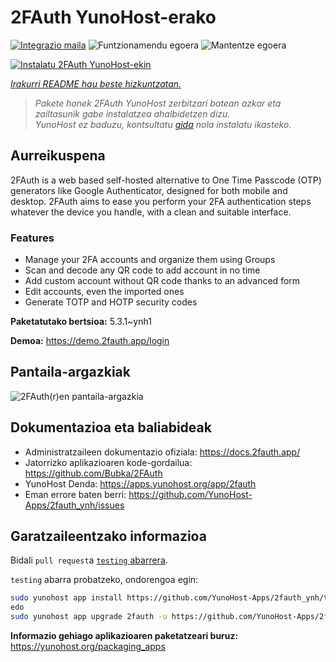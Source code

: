 <!--
Ohart ongi: README hau automatikoki sortu da <https://github.com/YunoHost/apps/tree/master/tools/readme_generator>ri esker
EZ editatu eskuz.
-->

# 2FAuth YunoHost-erako

[![Integrazio maila](https://dash.yunohost.org/integration/2fauth.svg)](https://ci-apps.yunohost.org/ci/apps/2fauth/) ![Funtzionamendu egoera](https://ci-apps.yunohost.org/ci/badges/2fauth.status.svg) ![Mantentze egoera](https://ci-apps.yunohost.org/ci/badges/2fauth.maintain.svg)

[![Instalatu 2FAuth YunoHost-ekin](https://install-app.yunohost.org/install-with-yunohost.svg)](https://install-app.yunohost.org/?app=2fauth)

*[Irakurri README hau beste hizkuntzatan.](./ALL_README.md)*

> *Pakete honek 2FAuth YunoHost zerbitzari batean azkar eta zailtasunik gabe instalatzea ahalbidetzen dizu.*  
> *YunoHost ez baduzu, kontsultatu [gida](https://yunohost.org/install) nola instalatu ikasteko.*

## Aurreikuspena

2FAuth is a web based self-hosted alternative to One Time Passcode (OTP) generators like Google Authenticator, designed for both mobile and desktop.
2FAuth aims to ease you perform your 2FA authentication steps whatever the device you handle, with a clean and suitable interface.

### Features

- Manage your 2FA accounts and organize them using Groups
- Scan and decode any QR code to add account in no time
- Add custom account without QR code thanks to an advanced form
- Edit accounts, even the imported ones
- Generate TOTP and HOTP security codes

**Paketatutako bertsioa:** 5.3.1~ynh1

**Demoa:** <https://demo.2fauth.app/login>

## Pantaila-argazkiak

![2FAuth(r)en pantaila-argazkia](./doc/screenshots/screenshot.png)

## Dokumentazioa eta baliabideak

- Administratzaileen dokumentazio ofiziala: <https://docs.2fauth.app/>
- Jatorrizko aplikazioaren kode-gordailua: <https://github.com/Bubka/2FAuth>
- YunoHost Denda: <https://apps.yunohost.org/app/2fauth>
- Eman errore baten berri: <https://github.com/YunoHost-Apps/2fauth_ynh/issues>

## Garatzaileentzako informazioa

Bidali `pull request`a [`testing` abarrera](https://github.com/YunoHost-Apps/2fauth_ynh/tree/testing).

`testing` abarra probatzeko, ondorengoa egin:

```bash
sudo yunohost app install https://github.com/YunoHost-Apps/2fauth_ynh/tree/testing --debug
edo
sudo yunohost app upgrade 2fauth -u https://github.com/YunoHost-Apps/2fauth_ynh/tree/testing --debug
```

**Informazio gehiago aplikazioaren paketatzeari buruz:** <https://yunohost.org/packaging_apps>
